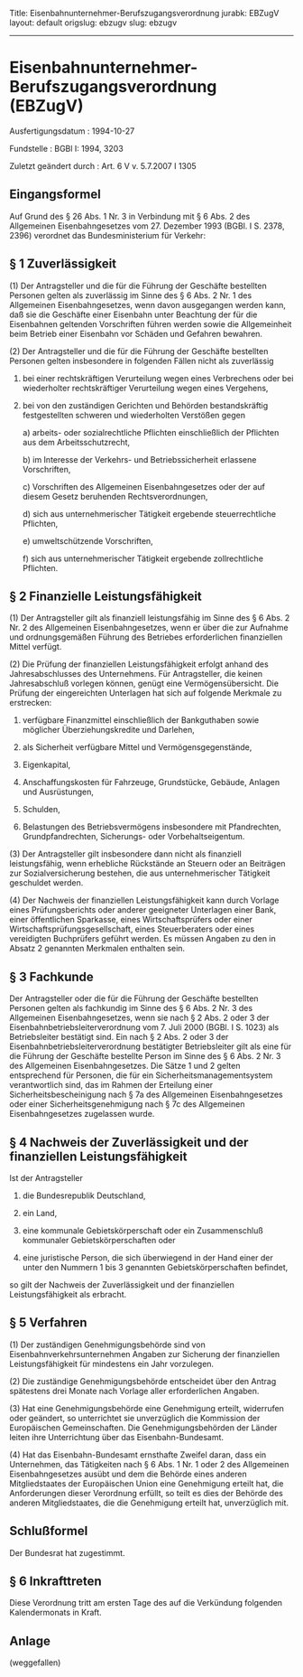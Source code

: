 Title: Eisenbahnunternehmer-Berufszugangsverordnung
jurabk: EBZugV
layout: default
origslug: ebzugv
slug: ebzugv

---

# Eisenbahnunternehmer-Berufszugangsverordnung (EBZugV)

Ausfertigungsdatum
:   1994-10-27

Fundstelle
:   BGBl I: 1994, 3203

Zuletzt geändert durch
:   Art. 6 V v. 5.7.2007 I 1305


## Eingangsformel

Auf Grund des § 26 Abs. 1 Nr. 3 in Verbindung mit § 6 Abs. 2 des
Allgemeinen Eisenbahngesetzes vom 27. Dezember 1993 (BGBl. I S. 2378,
2396) verordnet das Bundesministerium für Verkehr:


## § 1 Zuverlässigkeit

(1) Der Antragsteller und die für die Führung der Geschäfte bestellten
Personen gelten als zuverlässig im Sinne des § 6 Abs. 2 Nr. 1 des
Allgemeinen Eisenbahngesetzes, wenn davon ausgegangen werden kann, daß
sie die Geschäfte einer Eisenbahn unter Beachtung der für die
Eisenbahnen geltenden Vorschriften führen werden sowie die
Allgemeinheit beim Betrieb einer Eisenbahn vor Schäden und Gefahren
bewahren.

(2) Der Antragsteller und die für die Führung der Geschäfte bestellten
Personen gelten insbesondere in folgenden Fällen nicht als zuverlässig

1.  bei einer rechtskräftigen Verurteilung wegen eines Verbrechens oder
    bei wiederholter rechtskräftiger Verurteilung wegen eines Vergehens,


2.  bei von den zuständigen Gerichten und Behörden bestandskräftig
    festgestellten schweren und wiederholten Verstößen gegen

    a)  arbeits- oder sozialrechtliche Pflichten einschließlich der Pflichten
        aus dem Arbeitsschutzrecht,


    b)  im Interesse der Verkehrs- und Betriebssicherheit erlassene
        Vorschriften,


    c)  Vorschriften des Allgemeinen Eisenbahngesetzes oder der auf diesem
        Gesetz beruhenden Rechtsverordnungen,


    d)  sich aus unternehmerischer Tätigkeit ergebende steuerrechtliche
        Pflichten,


    e)  umweltschützende Vorschriften,


    f)  sich aus unternehmerischer Tätigkeit ergebende zollrechtliche
        Pflichten.








## § 2 Finanzielle Leistungsfähigkeit

(1) Der Antragsteller gilt als finanziell leistungsfähig im Sinne des
§ 6 Abs. 2 Nr. 2 des Allgemeinen Eisenbahngesetzes, wenn er über die
zur Aufnahme und ordnungsgemäßen Führung des Betriebes erforderlichen
finanziellen Mittel verfügt.

(2) Die Prüfung der finanziellen Leistungsfähigkeit erfolgt anhand des
Jahresabschlusses des Unternehmens. Für Antragsteller, die keinen
Jahresabschluß vorlegen können, genügt eine Vermögensübersicht. Die
Prüfung der eingereichten Unterlagen hat sich auf folgende Merkmale zu
erstrecken:

1.  verfügbare Finanzmittel einschließlich der Bankguthaben sowie
    möglicher Überziehungskredite und Darlehen,


2.  als Sicherheit verfügbare Mittel und Vermögensgegenstände,


3.  Eigenkapital,


4.  Anschaffungskosten für Fahrzeuge, Grundstücke, Gebäude, Anlagen und
    Ausrüstungen,


5.  Schulden,


6.  Belastungen des Betriebsvermögens insbesondere mit Pfandrechten,
    Grundpfandrechten, Sicherungs- oder Vorbehaltseigentum.




(3) Der Antragsteller gilt insbesondere dann nicht als finanziell
leistungsfähig, wenn erhebliche Rückstände an Steuern oder an
Beiträgen zur Sozialversicherung bestehen, die aus unternehmerischer
Tätigkeit geschuldet werden.

(4) Der Nachweis der finanziellen Leistungsfähigkeit kann durch
Vorlage eines Prüfungsberichts oder anderer geeigneter Unterlagen
einer Bank, einer öffentlichen Sparkasse, eines Wirtschaftsprüfers
oder einer Wirtschaftsprüfungsgesellschaft, eines Steuerberaters oder
eines vereidigten Buchprüfers geführt werden. Es müssen Angaben zu den
in Absatz 2 genannten Merkmalen enthalten sein.


## § 3 Fachkunde

Der Antragsteller oder die für die Führung der Geschäfte bestellten
Personen gelten als fachkundig im Sinne des § 6 Abs. 2 Nr. 3 des
Allgemeinen Eisenbahngesetzes, wenn sie nach § 2 Abs. 2 oder 3 der
Eisenbahnbetriebsleiterverordnung vom 7. Juli 2000 (BGBl. I S. 1023)
als Betriebsleiter bestätigt sind. Ein nach § 2 Abs. 2 oder 3 der
Eisenbahnbetriebsleiterverordnung bestätigter Betriebsleiter gilt als
eine für die Führung der Geschäfte bestellte Person im Sinne des § 6
Abs. 2 Nr. 3 des Allgemeinen Eisenbahngesetzes. Die Sätze 1 und 2
gelten entsprechend für Personen, die für ein
Sicherheitsmanagementsystem verantwortlich sind, das im Rahmen der
Erteilung einer Sicherheitsbescheinigung nach § 7a des Allgemeinen
Eisenbahngesetzes oder einer Sicherheitsgenehmigung nach § 7c des
Allgemeinen Eisenbahngesetzes zugelassen wurde.


## § 4 Nachweis der Zuverlässigkeit und der finanziellen Leistungsfähigkeit

Ist der Antragsteller

1.  die Bundesrepublik Deutschland,


2.  ein Land,


3.  eine kommunale Gebietskörperschaft oder ein Zusammenschluß kommunaler
    Gebietskörperschaften oder


4.  eine juristische Person, die sich überwiegend in der Hand einer der
    unter den Nummern 1 bis 3 genannten Gebietskörperschaften befindet,



so gilt der Nachweis der Zuverlässigkeit und der finanziellen
Leistungsfähigkeit als erbracht.


## § 5 Verfahren

(1) Der zuständigen Genehmigungsbehörde sind von
Eisenbahnverkehrsunternehmen Angaben zur Sicherung der finanziellen
Leistungsfähigkeit für mindestens ein Jahr vorzulegen.

(2) Die zuständige Genehmigungsbehörde entscheidet über den Antrag
spätestens drei Monate nach Vorlage aller erforderlichen Angaben.

(3) Hat eine Genehmigungsbehörde eine Genehmigung erteilt, widerrufen
oder geändert, so unterrichtet sie unverzüglich die Kommission der
Europäischen Gemeinschaften. Die Genehmigungsbehörden der Länder
leiten ihre Unterrichtung über das Eisenbahn-Bundesamt.

(4) Hat das Eisenbahn-Bundesamt ernsthafte Zweifel daran, dass ein
Unternehmen, das Tätigkeiten nach § 6 Abs. 1 Nr. 1 oder 2 des
Allgemeinen Eisenbahngesetzes ausübt und dem die Behörde eines anderen
Mitgliedstaates der Europäischen Union eine Genehmigung erteilt hat,
die Anforderungen dieser Verordnung erfüllt, so teilt es dies der
Behörde des anderen Mitgliedstaates, die die Genehmigung erteilt hat,
unverzüglich mit.


## Schlußformel

Der Bundesrat hat zugestimmt.


## § 6 Inkrafttreten

Diese Verordnung tritt am ersten Tage des auf die Verkündung folgenden
Kalendermonats in Kraft.


## Anlage

(weggefallen)

